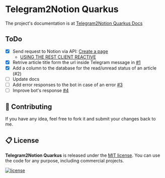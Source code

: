 # Telegram2Notion Quarkus

The project's documentation is at [Telegram2Notion Quarkus Docs](https://docs.page/polilluminato/telegram2notion-quarkus)

## ToDo

* [x] Send request to Notion via API: [Create a page](https://developers.notion.com/reference/post-page)
  * [USING THE REST CLIENT REACTIVE](https://quarkus.io/guides/rest-client-reactive)
* [x] Retrive article title form the url inside Telegram message in [#1](https://github.com/polilluminato/telegram2notion-quarkus/issues/1)
* [x] Add a column to the database for the read/unread status of an article (#2)
* [ ] Update docs
* [ ] Add error responses to the bot in case of an error [#3](https://github.com/polilluminato/telegram2notion-quarkus/issues/3)
* [ ] Improve bot's response [#4](https://github.com/polilluminato/telegram2notion-quarkus/issues/4)

## 💎 Contributing

If you have any idea, feel free to fork it and submit your changes back to me.

## 📋 License

**Telegram2Notion Quarkus** is released under the [MIT license](LICENSE.md). You can use the code for any purpose, including commercial projects.

[![license](https://img.shields.io/badge/License-MIT-yellow.svg)](https://opensource.org/licenses/MIT)